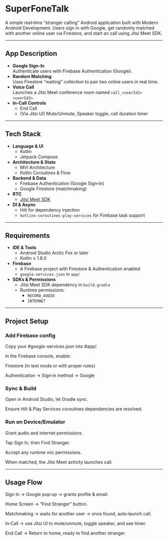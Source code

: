 # SuperFoneTalk

A simple real‑time “stranger calling” Android application built with Modern Android Development. Users sign in with Google, get randomly matched with another online user via Firestore, and start an call using Jitsi Meet SDK.

---

## App Description

- **Google Sign‑In**  
  Authenticate users with Firebase Authentication (Google).
- **Random Matching**  
  Uses Firestore “waiting” collection to pair two online users in real time.
- **Voice Call**  
  Launches a Jitsi Meet conference room named `call_<userId1><userId2>`.
- **In‑Call Controls**  
  - End Call  
  - (Via Jitsi UI) Mute/Unmute, Speaker toggle, call duration timer  

---

## Tech Stack

- **Language & UI**  
  - Kotlin  
  - Jetpack Compose  
- **Architecture & State**  
  - MVI Architecture 
  - Kotlin Coroutines & Flow  
- **Backend & Data**  
  - Firebase Authentication (Google Sign‑In)  
  - Google Firestore (matchmaking)  
- **RTC**  
  - [Jitsi Meet SDK](https://github.com/jitsi/jitsi-meet-sdk-android)
- **DI & Async**  
  - Hilt for dependency injection  
  - `kotlinx-coroutines-play-services` for Firebase task support  

---

## Requirements

- **IDE & Tools**  
  - Android Studio Arctic Fox or later  
  - Kotlin ≥ 1.8.0  
- **Firebase**  
  - A Firebase project with Firestore & Authentication enabled  
  - `google‑services.json` in `app/`  
- **SDKs & Permissions**  
  - Jitsi Meet SDK dependency in `build.gradle`  
  - Runtime permissions:
    - `RECORD_AUDIO`  
    - `INTERNET`  

---

## Project Setup

### Add Firebase config

Copy your #google-services.json into #app/.

In the Firebase console, enable:

Firestore (in test mode or with proper rules)

Authentication → Sign‑in method → Google

### Sync & Build

Open in Android Studio, let Gradle sync.

Ensure Hilt & Play Services coroutines dependencies are resolved.

### Run on Device/Emulator

Grant audio and internet permissions.

Tap Sign In, then Find Stranger.

Accept any runtime mic permissions.

When matched, the Jitsi Meet activity launches call.

---

## Usage Flow
Sign In → Google pop‑up → grants profile & email.

Home Screen → “Find Stranger” button.

Matchmaking → waits for another user → once found, auto‑launch call.

In‑Call → use Jitsi UI to mute/unmute, toggle speaker, and see timer.

End Call → Return to home; ready to find another stranger.
